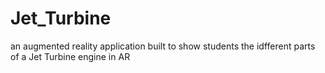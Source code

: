 # Jet_Turbine
 an augmented reality application built to show students the idfferent parts of a Jet Turbine engine in AR
